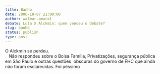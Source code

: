 ```yaml
---
title: Banho
date: 2006-10-07 21:00:00
author: walmar.amaral
debate: Lula X Alckmin: quem venceu o debate?
slug: banho
status: publish 
type: post
---
```


O Alckmin se perdeu.  
   Não respondeu sobre o Bolsa Família, Privatizações, segurança pública em São Paulo e outras questões  obscuras do governo de FHC que ainda não foram esclarecidas. Foi péssimo
